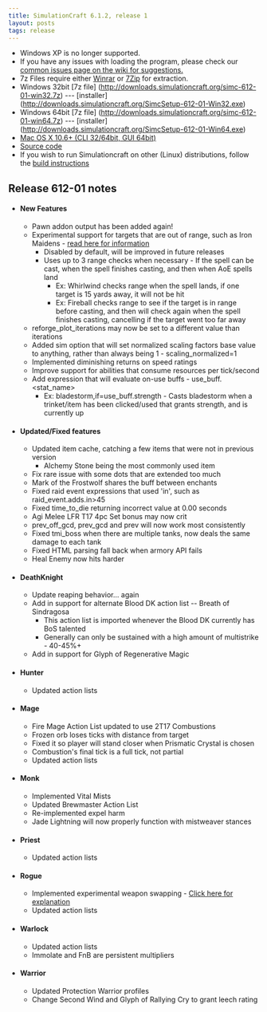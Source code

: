 ```yaml
---
title: SimulationCraft 6.1.2, release 1
layout: posts
tags: release
---
```

* Windows XP is no longer supported.
* If you have any issues with loading the program, please check our [common issues page on the wiki for suggestions.](http://code.google.com/p/simulationcraft/wiki/CommonIssues)
* 7z Files require either [Winrar](http://www.rarlab.com/) or [7Zip](http://www.7-zip.org/) for extraction.
* Windows 32bit [7z file] (http://downloads.simulationcraft.org/simc-612-01-win32.7z) ---  [installer] (http://downloads.simulationcraft.org/SimcSetup-612-01-Win32.exe)
* Windows 64bit [7z file] (http://downloads.simulationcraft.org/simc-612-01-win64.7z) ---  [installer] (http://downloads.simulationcraft.org/SimcSetup-612-01-Win64.exe)
* [Mac OS X 10.6+ (CLI 32/64bit, GUI 64bit)](http://downloads.simulationcraft.org/simc-612-01-osx-x86.dmg)
* [Source code](http://downloads.simulationcraft.org/simc-612-01-source.zip)
* If you wish to run Simulationcraft on other (Linux) distributions, follow the [build instructions](http://code.google.com/p/simulationcraft/wiki/HowToBuild)

## Release 612-01 notes
* #### New Features
  * Pawn addon output has been added again!
  * Experimental support for targets that are out of range, such as Iron Maidens - [read here for information](https://code.google.com/p/simulationcraft/source/detail?r=9bc77c9b66c9c7fb2f27d3551385dc2ca8675919)
    * Disabled by default, will be improved in future releases
    * Uses up to 3 range checks when necessary - If the spell can be cast, when the spell finishes casting, and then when AoE spells land
      * Ex: Whirlwind checks range when the spell lands, if one target is 15 yards away, it will not be hit
      * Ex: Fireball checks range to see if the target is in range before casting, and then will check again when the spell finishes casting, cancelling if the target went too far away
  * reforge_plot_iterations may now be set to a different value than iterations
  * Added sim option that will set normalized scaling factors base value to anything, rather than always being 1 - scaling_normalized=1
  * Implemented diminishing returns on speed ratings
  * Improve support for abilities that consume resources per tick/second
  * Add expression that will evaluate on-use buffs - use_buff.<stat_name>
    * Ex: bladestorm,if=use_buff.strength - Casts bladestorm when a trinket/item has been clicked/used that grants strength, and is currently up
	
* #### Updated/Fixed features
  * Updated item cache, catching a few items that were not in previous version
    * Alchemy Stone being the most commonly used item
  * Fix rare issue with some dots that are extended too much
  * Mark of the Frostwolf shares the buff between enchants
  * Fixed raid event expressions that used 'in', such as raid_event.adds.in>45
  * Fixed time_to_die returning incorrect value at 0.00 seconds
  * Agi Melee LFR T17 4pc Set bonus may now crit
  * prev_off_gcd, prev_gcd and prev will now work most consistently
  * Fixed tmi_boss when there are multiple tanks, now deals the same damage to each tank
  * Fixed HTML parsing fall back when armory API fails
  * Heal Enemy now hits harder
* #### DeathKnight
  * Update reaping behavior... again
  * Add in support for alternate Blood DK action list -- Breath of Sindragosa
    * This action list is imported whenever the Blood DK currently has BoS talented
    * Generally can only be sustained with a high amount of multistrike - 40-45%+
  * Add in support for Glyph of Regenerative Magic
* #### Hunter
  * Updated action lists
* #### Mage
  * Fire Mage Action List updated to use 2T17 Combustions
  * Frozen orb loses ticks with distance from target
  * Fixed it so player will stand closer when Prismatic Crystal is chosen
  * Combustion's final tick is a full tick, not partial
  * Updated action lists
* #### Monk
  * Implemented Vital Mists
  * Updated Brewmaster Action List
  * Re-implemented expel harm
  * Jade Lightning will now properly function with mistweaver stances  
* #### Priest
  * Updated action lists
* #### Rogue
  * Implemented experimental weapon swapping - [Click here for explanation](https://code.google.com/p/simulationcraft/source/detail?r=297a38d0e91e53684d1dbbb8733f4663ddec7c03)
  * Updated action lists
* #### Warlock
  * Updated action lists
  * Immolate and FnB are persistent multipliers
* #### Warrior
  * Updated Protection Warrior profiles
  * Change Second Wind and Glyph of Rallying Cry to grant leech rating